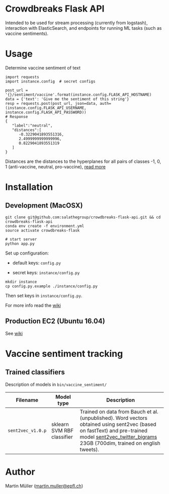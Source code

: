 # Crowdbreaks Flask API 

Intended to be used for stream processing (currently from logstash), interaction with ElasticSearch, and endpoints for running ML tasks (such as vaccine sentiments).

# Usage
Determine vaccine sentiment of text
```
import requests
import instance.config  # secret configs

post_url = '{}/sentiment/vaccine'.format(instance.config.FLASK_API_HOSTNAME)
data = {'text': 'Give me the sentiment of this string'}
resp = requests.post(post_url, json=data, auth=(instance.config.FLASK_API_USERNAME, instance.config.FLASK_API_PASSWORD))
# Response
{  
   "label":"neutral",
   "distances":[  
      -0.3229041893551316,
      2.4999999999999996,
      0.8229041893551319
   ]
}
```
Distances are the distances to the hyperplanes for all pairs of classes -1, 0, 1 (anti-vaccine, neutral, pro-vaccine), [read more](http://scikit-learn.org/stable/modules/generated/sklearn.svm.SVC.html#sklearn.svm.SVC.decision_function)

# Installation
## Development (MacOSX)
```
git clone git@github.com:salathegroup/crowdbreaks-flask-api.git && cd crowdbreaks-flask-api
conda env create -f environment.yml
source activate crowdbreaks-flask

# start server
python app.py
```
Set up configuration:

* default keys: `config.py`

* secret keys: `instance/config.py`
```
mkdir instance
cp config.py.example ./instance/config.py
```
Then set keys in `instance/config.py`.

For more info read the [wiki](https://github.com/salathegroup/crowdbreaks-flask-api/wiki/Development)

## Production EC2 (Ubuntu 16.04)
See [wiki](https://github.com/salathegroup/crowdbreaks-flask-api/wiki/Deployment)

# Vaccine sentiment tracking

## Trained classifiers
Description of models in `bin/vaccine_sentiment/` 


| Filename | Model type | Description |
| ------ | ------ | ------ |
| `sent2vec_v1.0.p` | sklearn SVM RBF classifier | Trained on data from Bauch et al. (unpublished). Word vectors obtained using sent2vec (based on fastText) and pre-trained model [sent2vec_twitter_bigrams](https://drive.google.com/open?id=0B6VhzidiLvjSeHI4cmdQdXpTRHc) 23GB (700dim, trained on english tweets). |


# Author
Martin Müller (martin.muller@epfl.ch)
